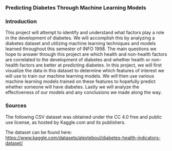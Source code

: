 ### Predicting Diabetes Through Machine Learning Models

### Introduction

This project will attempt to identify and understand what factors play a role in the development of diabetes. 
We will accomplish this by analyzing a diabetes dataset and utilizing machine learning techniques and models learned throughout this semester of INFO 1998. 
The main questions we hope to answer through this project are which health and non-health factors are correlated to the development of diabetes and whether health or non-health factors are better at predicting diabetes.
In this project, we will first visualize the data in this dataset to determine which features of interest we will use to train our machine learning models. 
We will then use various machine learning models trained on these features to hopefully predict whether someone will have diabetes. 
Lastly we will analyze the effectiveness of our models and any conclusions we made along the way.

### Sources

The following CSV dataset was obtained under the CC 4.0 free and public use license, as hosted by Kaggle.com and its publishers.

The dataset can be found here: https://www.kaggle.com/datasets/alexteboul/diabetes-health-indicators-dataset/
